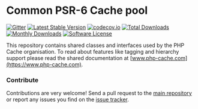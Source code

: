 # Common PSR-6 Cache pool
[![Gitter](https://badges.gitter.im/php-cache/cache.svg)](https://gitter.im/php-cache/cache?utm_source=badge&utm_medium=badge&utm_campaign=pr-badge)
[![Latest Stable Version](https://poser.pugx.org/cache/adapter-common/v/stable)](https://packagist.org/packages/cache/adapter-common)
[![codecov.io](https://codecov.io/github/php-cache/adapter-common/coverage.svg?branch=master)](https://codecov.io/github/php-cache/adapter-common?branch=master)
[![Total Downloads](https://poser.pugx.org/cache/adapter-common/downloads)](https://packagist.org/packages/cache/adapter-common)
[![Monthly Downloads](https://poser.pugx.org/cache/adapter-common/d/monthly.png)](https://packagist.org/packages/cache/adapter-common)
[![Software License](https://img.shields.io/badge/license-MIT-brightgreen.svg?style=flat-square)](LICENSE)

This repository contains shared classes and interfaces used by the PHP Cache organisation. To read about
features like tagging and hierarchy support please read the shared documentation at [www.php-cache.com](https://www.php-cache.com).

### Contribute

Contributions are very welcome! Send a pull request to the [main repository](https://github.com/php-cache/cache) or
report any issues you find on the [issue tracker](http://issues.php-cache.com).
